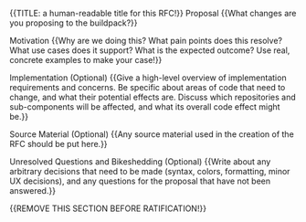{{TITLE: a human-readable title for this RFC!}}
Proposal
{{What changes are you proposing to the buildpack?}}

Motivation
{{Why are we doing this? What pain points does this resolve? What use cases does it support? What is the expected outcome? Use real, concrete examples to make your case!}}

Implementation (Optional)
{{Give a high-level overview of implementation requirements and concerns. Be specific about areas of code that need to change, and what their potential effects are. Discuss which repositories and sub-components will be affected, and what its overall code effect might be.}}

Source Material (Optional)
{{Any source material used in the creation of the RFC should be put here.}}

Unresolved Questions and Bikeshedding (Optional)
{{Write about any arbitrary decisions that need to be made (syntax, colors, formatting, minor UX decisions), and any questions for the proposal that have not been answered.}}

{{REMOVE THIS SECTION BEFORE RATIFICATION!}}
